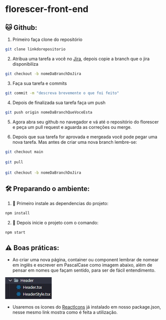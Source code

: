 # florescer-front-end

## 🐱 Github:

1. Primeiro faça clone do repositório

```bash
git clone linkdorepositorio
```

2. Atribua uma tarefa a você no [Jira](https://florescer.atlassian.net/jira/software/projects/FLC/boards/1), depois copie a branch que o jira disponibiliza

```bash
git checkout -b nomeDaBranchDoJira
```

3. Faça sua tarefa e commits

```bash
git commit -m "descreva brevemente o que foi feito"
```

4. Depois de finalizada sua tarefa faça um push

```bash
git push origin nomeDaBranchQueVoceEsta
```

5.  Agora abra seu github no navegador e vá até o repositório do florescer e peça um pull request e aguarda as correções ou merge.

6.  Depois que sua tarefa for aprovada e mergeada você pode pegar uma nova tarefa. Mas antes de criar uma nova branch lembre-se:

```bash
git checkout main

git pull

git checkout -b nomeDaBranchDoJira
```

## 🛠️ Preparando o ambiente:

1. 🔮 Primeiro instale as dependencias do projeto:

```bash
npm install
```

2. 🚧 Depois inicie o projeto com o comando:

```bash
npm start
```

## ⚠️ Boas práticas:

- Ao criar uma nova página, container ou component lembrar de nomear em inglês e escrever em PascalCase como imagem abaixo, além de pensar em nomes que façam sentido, para ser de fácil entendimento.

![Exemplo a seguir](./public/Example.jpeg)

- Usaremos os ícones do [ReactIcons](https://react-icons.github.io/react-icons/) já instalado em nosso package.json, nesse mesmo link mostra como é feita a utilização.
